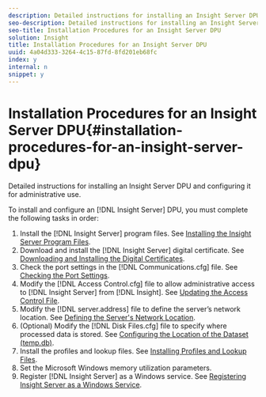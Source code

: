 ```yaml
---
description: Detailed instructions for installing an Insight Server DPU and configuring it for administrative use.
seo-description: Detailed instructions for installing an Insight Server DPU and configuring it for administrative use.
seo-title: Installation Procedures for an Insight Server DPU
solution: Insight
title: Installation Procedures for an Insight Server DPU
uuid: 4a04d333-3264-4c15-87fd-8fd201eb68fc
index: y
internal: n
snippet: y
---
```


# Installation Procedures for an Insight Server DPU{#installation-procedures-for-an-insight-server-dpu}

Detailed instructions for installing an Insight Server DPU and configuring it for administrative use.

 To install and configure an [!DNL Insight Server] DPU, you must complete the following tasks in order: 

1. Install the [!DNL Insight Server] program files. See [Installing the Insight Server Program Files](../../../../home/c-inst-svr/c-install-ins-svr/t-install-proc-inst-svr-dpu/t-install-prgm-files.md#task-1e6251fd39714186baa40d38f23d0088).
1. Download and install the [!DNL Insight Server] digital certificate. See [Downloading and Installing the Digital Certificates](../../../../home/c-inst-svr/c-install-ins-svr/t-install-proc-inst-svr-dpu/c-dnld-dgtl-cert/c-dnld-dgtl-cert.md#concept-4f79c240492f4e52b6375b4b3bbefa17).
1. Check the port settings in the [!DNL Communications.cfg] file. See [Checking the Port Settings](../../../../home/c-inst-svr/c-install-ins-svr/t-install-proc-inst-svr-dpu/t-chk-pt-stgs.md#task-a91191b0a19e4437aa535a27c734ae64).
1. Modify the [!DNL Access Control.cfg] file to allow administrative access to [!DNL Insight Server] from [!DNL Insight]. See [Updating the Access Control File](../../../../home/c-inst-svr/c-install-ins-svr/t-install-proc-inst-svr-dpu/c-updt-accss-ctrl-file.md#concept-fb9aa0c0e0664c018528f56d01c4808d).
1. Modify the [!DNL server.address] file to define the server’s network location. See [Defining the Server's Network Location](../../../../home/c-inst-svr/c-install-ins-svr/t-install-proc-inst-svr-dpu/c-svrs-ntwk-loc/c-svrs-ntwk-loc.md#concept-87dd2aa3448c415ca1285bc445a8c649).
1. (Optional) Modify the [!DNL Disk Files.cfg] file to specify where processed data is stored. See [Configuring the Location of the Dataset (temp.db)](../../../../home/c-inst-svr/c-install-ins-svr/t-install-proc-inst-svr-dpu/t-cfg-loc-dtst.md#task-f645eefecb154e679acbb480a07c1f0e).
1. Install the profiles and lookup files. See [Installing Profiles and Lookup Files](../../../../home/c-inst-svr/c-install-ins-svr/t-install-proc-inst-svr-dpu/c-install-prof-lkup-files.md#concept-1631895d09a14dc99316bf8cf166fdfc).
1. Set the Microsoft Windows memory utilization parameters.
1. Register [!DNL Insight Server] as a Windows service. See [Registering Insight Server as a Windows Service](../../../../home/c-inst-svr/c-install-ins-svr/t-install-proc-inst-svr-dpu/c-reg-wdws-svc.md#concept-f2c7aa891d544a2595aa01d0d796a540).
